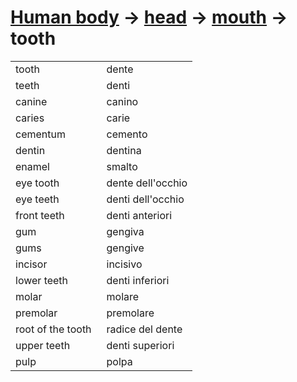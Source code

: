 # [Human body](human-body.html) -> [head](human-body-head.html) -> [mouth](human-body-mouth.html) -> tooth 

<table>
<tr>
<td width="50%">tooth</td>
<td>dente</td>
</tr>
<tr>
<td width="50%">teeth</td>
<td>denti</td>
</tr>
<tr>
<td width="50%">canine</td>
<td>canino</td>
</tr>
<tr>
<td width="50%">caries</td>
<td>carie</td>
</tr>
<tr>
<td width="50%">cementum</td>
<td>cemento</td>
</tr>
<tr>
<td width="50%">dentin</td>
<td>dentina</td>
</tr>
<tr>
<td width="50%">enamel</td>
<td>smalto</td>
</tr>
<tr>
<td width="50%">eye tooth</td>
<td>dente dell'occhio</td>
</tr>
<tr>
<tr>
<td width="50%">eye teeth</td>
<td>denti dell'occhio</td>
</tr>
<tr>
<td width="50%">front teeth</td>
<td>denti anteriori</td>
</tr>
<tr>
<td width="50%">gum</td>
<td>gengiva</td>
</tr>
<tr>
<td width="50%">gums</td>
<td>gengive</td>
</tr>
<tr>
<td width="50%">incisor</td>
<td>incisivo</td>
</tr>
<tr>
<td width="50%">lower teeth</td>
<td>denti inferiori</td>
</tr>
<tr>
<td width="50%">molar</td>
<td>molare</td>
</tr>
<tr>
<td width="50%">premolar</td>
<td>premolare</td>
</tr>
<tr>
<td width="50%">root of the tooth</td>
<td>radice del dente</td>
</tr>
<tr>
<td width="50%">upper teeth</td>
<td>denti superiori</td>
</tr>
<tr>
<td width="50%">pulp</td>
<td>polpa</td>
</tr>

